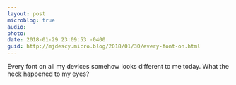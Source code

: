 ```yaml
---
layout: post
microblog: true
audio: 
photo: 
date: 2018-01-29 23:09:53 -0400
guid: http://mjdescy.micro.blog/2018/01/30/every-font-on.html
---
```

Every font on all my devices somehow looks different to me today. What the heck happened to my eyes?
